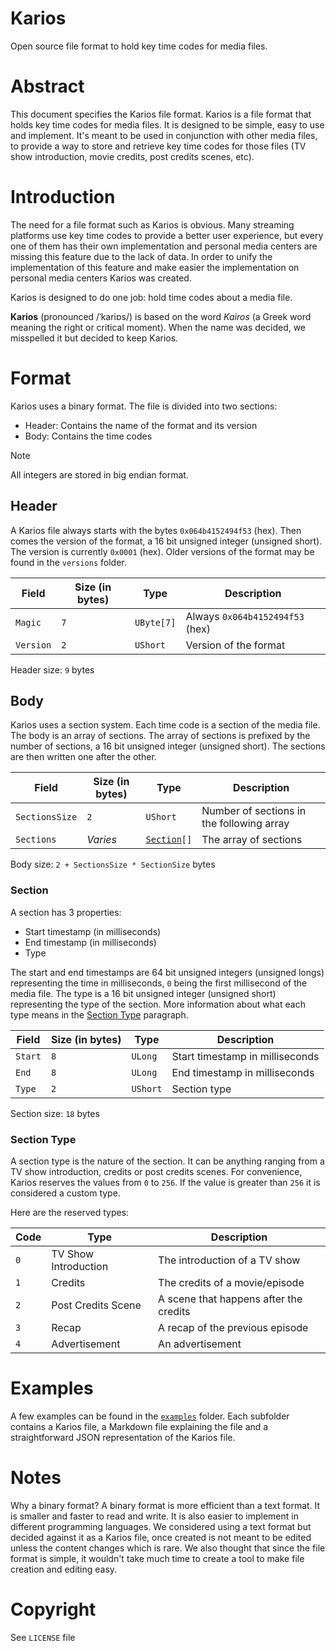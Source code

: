 # Karios

Open source file format to hold key time codes for media files.

# Abstract

This document specifies the Karios file format. Karios is a file format that holds key time codes for media files. It is designed to be simple, easy to use and implement. It's meant to be used in conjunction with other media files, to provide a way to store and retrieve key time codes for those files (TV show introduction, movie credits, post credits scenes, etc).

# Introduction

The need for a file format such as Karios is obvious. Many streaming platforms use key time codes to provide a better user experience, but every one of them has their own implementation and personal media centers are missing this feature due to the lack of data. In order to unify the implementation of this feature and make easier the implementation on personal media centers Karios was created.

Karios is designed to do one job: hold time codes about a media file.

**Karios** (pronounced /ˈkariɒs/) is based on the word _Kairos_ (a Greek word meaning the right or critical moment). When the name was decided, we misspelled it but decided to keep Karios.

# Format

Karios uses a binary format. The file is divided into two sections:

- Header: Contains the name of the format and its version
- Body: Contains the time codes

> [!NOTE]  
> All integers are stored in big endian format.

## Header

A Karios file always starts with the bytes `0x064b4152494f53` (hex). Then comes the version of the format, a 16 bit unsigned integer (unsigned short). The version is currently `0x0001` (hex). Older versions of the format may be found in the `versions` folder.

| Field     | Size (in bytes) | Type       | Description                     |
| --------- | --------------- | ---------- | ------------------------------- |
| `Magic`   | `7`             | `UByte[7]` | Always `0x064b4152494f53` (hex) |
| `Version` | `2`             | `UShort`   | Version of the format           |

Header size: `9` bytes

## Body

Karios uses a section system. Each time code is a section of the media file. The body is an array of sections. The array of sections is prefixed by the number of sections, a 16 bit unsigned integer (unsigned short). The sections are then written one after the other.

| Field          | Size (in bytes) | Type                      | Description                               |
| -------------- | --------------- | ------------------------- | ----------------------------------------- |
| `SectionsSize` | `2`             | `UShort`                  | Number of sections in the following array |
| `Sections`     | _Varies_        | [`Section`](#section)`[]` | The array of sections                     |

Body size: `2 + SectionsSize * SectionSize` bytes

### Section

A section has 3 properties:

- Start timestamp (in milliseconds)
- End timestamp (in milliseconds)
- Type

The start and end timestamps are 64 bit unsigned integers (unsigned longs) representing the time in milliseconds, `0` being the first millisecond of the media file. The type is a 16 bit unsigned integer (unsigned short) representing the type of the section. More information about what each type means in the [Section Type](#section-type) paragraph.

| Field   | Size (in bytes) | Type     | Description                     |
| ------- | --------------- | -------- | ------------------------------- |
| `Start` | `8`             | `ULong`  | Start timestamp in milliseconds |
| `End`   | `8`             | `ULong`  | End timestamp in milliseconds   |
| `Type`  | `2`             | `UShort` | Section type                    |

Section size: `18` bytes

### Section Type

A section type is the nature of the section. It can be anything ranging from a TV show introduction, credits or post credits scenes. For convenience, Karios reserves the values from `0` to `256`. If the value is greater than `256` it is considered a custom type.

Here are the reserved types:

| Code | Type                 | Description                            |
| ---- | -------------------- | -------------------------------------- |
| `0`  | TV Show Introduction | The introduction of a TV show          |
| `1`  | Credits              | The credits of a movie/episode         |
| `2`  | Post Credits Scene   | A scene that happens after the credits |
| `3`  | Recap                | A recap of the previous episode        |
| `4`  | Advertisement        | An advertisement                       |

# Examples

A few examples can be found in the [`examples`](examples/) folder. Each subfolder contains a Karios file, a Markdown file explaining the file and a straightforward JSON representation of the Karios file.

# Notes

Why a binary format? A binary format is more efficient than a text format. It is smaller and faster to read and write. It is also easier to implement in different programming languages. We considered using a text format but decided against it as a Karios file, once created is not meant to be edited unless the content changes which is rare. We also thought that since the file format is simple, it wouldn't take much time to create a tool to make file creation and editing easy.

# Copyright

See `LICENSE` file
